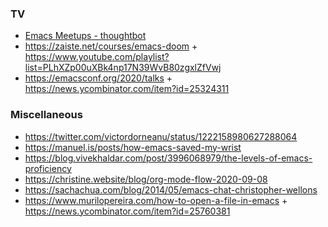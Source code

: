 ### TV

- [Emacs Meetups - thoughtbot](https://www.youtube.com/playlist?list=PL8tzorAO7s0he-pp7Y_JDl7-Kz2Qlr_Pj)
- https://zaiste.net/courses/emacs-doom + https://www.youtube.com/playlist?list=PLhXZp00uXBk4np17N39WvB80zgxlZfVwj
- https://emacsconf.org/2020/talks + https://news.ycombinator.com/item?id=25324311

### Miscellaneous

- https://twitter.com/victordorneanu/status/1222158980627288064
- https://manuel.is/posts/how-emacs-saved-my-wrist
- https://blog.vivekhaldar.com/post/3996068979/the-levels-of-emacs-proficiency
- https://christine.website/blog/org-mode-flow-2020-09-08
- https://sachachua.com/blog/2014/05/emacs-chat-christopher-wellons
- https://www.murilopereira.com/how-to-open-a-file-in-emacs + https://news.ycombinator.com/item?id=25760381
